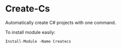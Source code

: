 # Create-Cs
Automatically create C# projects with one command.

To install module easily:

```
Install-Module -Name Createcs
